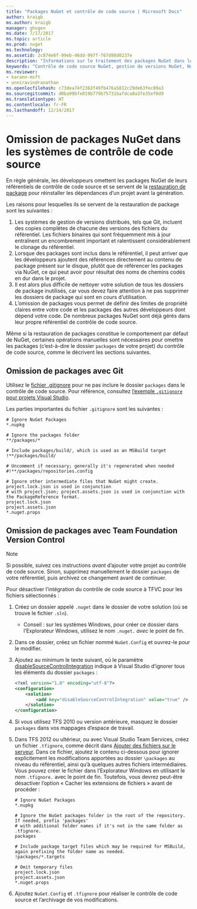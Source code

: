 ```yaml
---
title: "Packages NuGet et contrôle de code source | Microsoft Docs"
author: kraigb
ms.author: kraigb
manager: ghogen
ms.date: 7/17/2017
ms.topic: article
ms.prod: nuget
ms.technology: 
ms.assetid: 2c874e6f-99eb-46dd-997f-f67d98d0237e
description: "Informations sur le traitement des packages NuGet dans les systèmes de contrôle de code source et de gestion de versions, et sur l’omission de packages avec git et TFVC."
keywords: "Contrôle de code source NuGet, gestion de versions NuGet, NuGet et git, NuGet et TFS, NuGet et TFVC, omission de packages, référentiels de contrôle de code source, référentiels de gestion de versions"
ms.reviewer:
- karann-msft
- unniravindranathan
ms.openlocfilehash: c73dea74f2363f49fb476a5812c29de63fec89a3
ms.sourcegitcommit: d0ba99bfe019b779b75731bafdca8a37e35ef0d9
ms.translationtype: HT
ms.contentlocale: fr-FR
ms.lasthandoff: 12/14/2017
---
```

# <a name="omitting-nuget-packages-in-source-control-systems"></a>Omission de packages NuGet dans les systèmes de contrôle de code source

En règle générale, les développeurs omettent les packages NuGet de leurs référentiels de contrôle de code source et se servent de la [restauration de package](../consume-packages/package-restore.md) pour réinstaller les dépendances d’un projet avant la génération.

Les raisons pour lesquelles ils se servent de la restauration de package sont les suivantes :

1. Les systèmes de gestion de versions distribués, tels que Git, incluent des copies complètes de chacune des versions des fichiers du référentiel. Les fichiers binaires qui sont fréquemment mis à jour entraînent un encombrement important et ralentissent considérablement le clonage du référentiel.
1. Lorsque des packages sont inclus dans le référentiel, il peut arriver que les développeurs ajoutent des références directement au contenu de package présent sur le disque, plutôt que de référencer les packages via NuGet, ce qui peut avoir pour résultat des noms de chemins codés en dur dans le projet.
1. Il est alors plus difficile de nettoyer votre solution de tous les dossiers de package inutilisés, car vous devez faire attention à ne pas supprimer les dossiers de package qui sont en cours d’utilisation.
1. L’omission de packages vous permet de définir des limites de propriété claires entre votre code et les packages des autres développeurs dont dépend votre code. De nombreux packages NuGet sont déjà gérés dans leur propre référentiel de contrôle de code source.

Même si la restauration de packages constitue le comportement par défaut de NuGet, certaines opérations manuelles sont nécessaires pour omettre les packages (c’est-à-dire le dossier `packages` de votre projet) du contrôle de code source, comme le décrivent les sections suivantes.

## <a name="omitting-packages-with-git"></a>Omission de packages avec Git

Utilisez le [fichier .gitignore](https://git-scm.com/docs/gitignore) pour ne pas inclure le dossier `packages` dans le contrôle de code source. Pour référence, consultez [l’exemple `.gitignore` pour projets Visual Studio](https://github.com/github/gitignore/blob/master/VisualStudio.gitignore).

Les parties importantes du fichier `.gitignore` sont les suivantes :

```
# Ignore NuGet Packages
*.nupkg

# Ignore the packages folder
**/packages/*

# Include packages/build/, which is used as an MSBuild target
!**/packages/build/

# Uncomment if necessary; generally it's regenerated when needed
#!**/packages/repositories.config

# Ignore other intermediate files that NuGet might create. project.lock.json is used in conjunction
# with project.json; project.assets.json is used in conjunction with the PackageReference format.
project.lock.json
project.assets.json
*.nuget.props
```

## <a name="omitting-packages-with-team-foundation-version-control"></a>Omission de packages avec Team Foundation Version Control

> [!Note]
> Si possible, suivez ces instructions *avant* d’ajouter votre projet au contrôle de code source. Sinon, supprimez manuellement le dossier `packages` de votre référentiel, puis archivez ce changement avant de continuer.

Pour désactiver l’intégration du contrôle de code source à TFVC pour les fichiers sélectionnés :

1. Créez un dossier appelé `.nuget` dans le dossier de votre solution (où se trouve le fichier `.sln`).
    - Conseil : sur les systèmes Windows, pour créer ce dossier dans l’Explorateur Windows, utilisez le nom `.nuget.` *avec* le point de fin.

1. Dans ce dossier, créez un fichier nommé `NuGet.Config` et ouvrez-le pour le modifier.

1. Ajoutez au minimum le texte suivant, où le paramètre [disableSourceControlIntegration](../Schema/nuget-config-file.md#solution-section) indique à Visual Studio d’ignorer tous les éléments du dossier `packages` :

   ```xml
   <?xml version="1.0" encoding="utf-8"?>
   <configuration>
       <solution>
           <add key="disableSourceControlIntegration" value="true" />
       </solution>
   </configuration>
   ```

1. Si vous utilisez TFS 2010 ou version antérieure, masquez le dossier `packages` dans vos mappages d’espace de travail.

1. Dans TFS 2012 ou ultérieur, ou avec Visual Studio Team Services, créez un fichier `.tfignore`, comme décrit dans [Ajouter des fichiers sur le serveur](https://www.visualstudio.com/en-us/docs/tfvc/add-files-server#tfignore). Dans ce fichier, ajoutez le contenu ci-dessous pour ignorer explicitement les modifications apportées au dossier `\packages` au niveau du référentiel, ainsi qu’à quelques autres fichiers intermédiaires. Vous pouvez créer le fichier dans l’Explorateur Windows en utilisant le nom `.tfignore.` avec le point de fin. Toutefois, vous devrez peut-être désactiver l’option « Cacher les extensions de fichiers » avant de procéder :

   ```
   # Ignore NuGet Packages
   *.nupkg   

   # Ignore the NuGet packages folder in the root of the repository. If needed, prefix 'packages'
   # with additional folder names if it's not in the same folder as .tfignore.   
   packages

   # Include package target files which may be required for MSBuild, again prefixing the folder name as needed.
   !packages/*.targets

   # Omit temporary files
   project.lock.json
   project.assets.json
   *.nuget.props
   ```

1. Ajoutez `NuGet.Config` et `.tfignore` pour réaliser le contrôle de code source et l’archivage de vos modifications.
